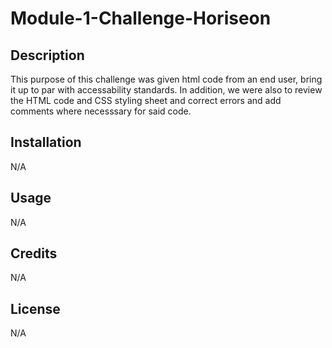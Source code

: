 # Module-1-Challenge-Horiseon

## Description

This purpose of this challenge was given html code from an end user, bring it up to par with accessability standards. In addition, we were also to review the HTML code and CSS styling sheet and correct errors and add comments where necesssary for said code.

## Installation

N/A

## Usage

N/A

## Credits

N/A

## License

N/A
